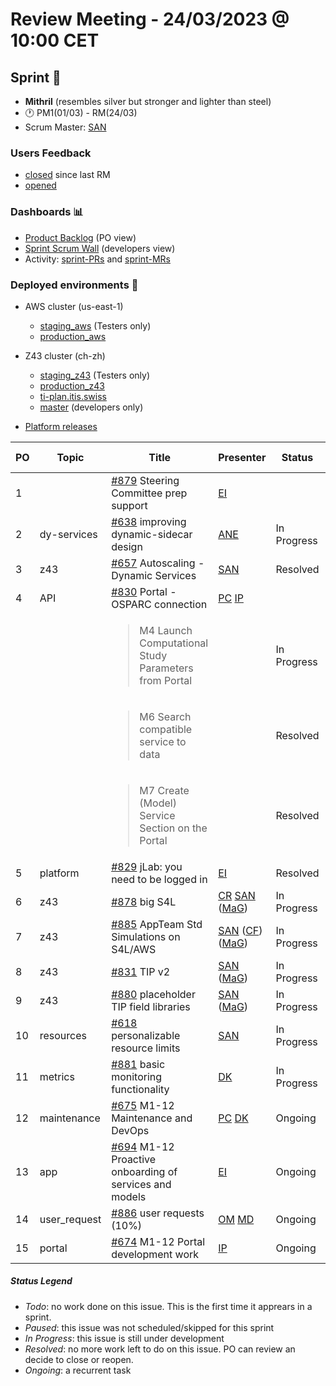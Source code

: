 # Review Meeting - 24/03/2023 @ 10:00 CET

## Sprint 🏃
- **Mithril** (resembles silver but stronger and lighter than steel)
- 🕐 PM1(01/03) - RM(24/03)
- Scrum Master: [SAN]

### Users Feedback

- [closed](https://github.com/issues?q=is%3Aissue+user%3AITISFoundation+archived%3Afalse+is%3Aclosed+label%3AFeedback+closed%3A%3E2023-03-01) since last RM
- [opened](https://github.com/ITISFoundation/osparc-issues/issues?q=is%3Aissue+is%3Aopen+sort%3Areactions)

### Dashboards 📊

- [Product Backlog](https://github.com/orgs/ITISFoundation/projects/3) (PO view)
- [Sprint Scrum Wall](https://github.com/orgs/ITISFoundation/projects/9) (developers view)
- Activity: [sprint-PRs](https://github.com/issues?q=is%3Apr+user%3AITISFoundation+archived%3Afalse+milestone%3AMithril) and [sprint-MRs](https://git.speag.com/groups/oSparc/-/merge_requests)

### Deployed environments 🚀

- AWS cluster (us-east-1)
  - [staging_aws](https://staging.osparc.io) (Testers only)
  - [production_aws](https://osparc.io)
- Z43 cluster (ch-zh)
  - [staging_z43](http://osparc-staging.speag.com) (Testers only)
  - [production_z43](http://osparc.speag.com)
  - [ti-plan.itis.swiss](http://ti-plan.itis.swiss)
  - [master](https://osparc-master.speag.com) (developers only)

- [Platform releases](https://github.com/ITISFoundation/osparc-simcore/releases)

| PO  | Topic        | Title                                                                             | Presenter | Status   | Start-Time | Duration |
| --- | ------------ | --------------------------------------------------------------------------------- | --------- | -------- | ---------- | -------- |
| 1   |              | [#879] Steering Committee prep support                                            | [EI]      |          |            | 0'       |
| 2   | dy-services  | [#638] improving dynamic-sidecar design                                           | [ANE]     | In Progress |            | 5'       |
| 3   | z43          | [#657] Autoscaling - Dynamic Services                                             | [SAN]     | Resolved |            | 3'       |
| 4   | API          | [#830] Portal - OSPARC connection                                                 | [PC] [IP] |  |          | 7'         |
|     |              | <blockquote>M4 Launch Computational Study Parameters from Portal</blockquote>     |           | In Progress |         |           |
|     |              | <blockquote>M6 Search compatible service to data</blockquote>                     |           | Resolved |            |          |
|     |              | <blockquote>M7 Create (Model) Service Section on the Portal</blockquote>          |           | Resolved |            |          |
| 5   | platform     | [#829] jLab: you need to be logged in                                             | [EI]      | Resolved |            | 3'       |
| 6   | z43          | [#878] big S4L                                                                    | [CR] [SAN] ([MaG]) | In Progress         |            | 8'          |
| 7   | z43          | [#885] AppTeam Std Simulations on S4L/AWS                                         | [SAN] ([CF]) ([MaG]) | In Progress  |        |   5'       |
| 8   | z43          | [#831] TIP v2                                                                     | [SAN] ([MaG])     | In Progress         |            |    2'      |
| 9   | z43          | [#880] placeholder TIP field libraries                                            | [SAN] ([MaG])    | In Progress         |            |    2'      |
| 10  | resources    | [#618] personalizable resource limits                                             | [SAN]     | In Progress |         | 3'       |
| 11  | metrics      | [#881] basic monitoring functionality                                             | [DK]      | In Progress |         | 4'       |
| 12  | maintenance  | [#675] M1-12 Maintenance and DevOps                                               | [PC] [DK] | Ongoing |         | 6'       |
| 13  | app          | [#694] M1-12 Proactive onboarding of services and models                          | [EI]      | Ongoing |            | 2'       |
| 14  | user_request | [#886] user requests (10%)                                                        | [OM] [MD]     | Ongoing  |            | 17'      |
| 15  | portal       | [#674] M1-12 Portal development work                                              | [IP]      | Ongoing     |            |    1'      |



##### Status Legend

- _Todo_: no work done on this issue. This is the first time it apprears in a sprint.
- _Paused_: this issue was not scheduled/skipped for this sprint
- _In Progress_: this issue is still under development
- _Resolved_: no more work left to do on this issue. PO can review an decide to close or reopen.
- _Ongoing_: a recurrent task

[online]: http://status.osparc.io/
[operational]: https://git.speag.com/oSparc/e2e-testing/-/pipelines
[performant]: https://git.speag.com/oSparc/e2e-portal-testing/-/pipelines


[#355]: https://github.com/ITISFoundation/osparc-issues/issues/355
[#618]: https://github.com/ITISFoundation/osparc-issues/issues/618
[#638]: https://github.com/ITISFoundation/osparc-issues/issues/638
[#654]: https://github.com/ITISFoundation/osparc-issues/issues/654
[#657]: https://github.com/ITISFoundation/osparc-issues/issues/657
[#668]: https://github.com/ITISFoundation/osparc-issues/issues/668
[#674]: https://github.com/ITISFoundation/osparc-issues/issues/674
[#675]: https://github.com/ITISFoundation/osparc-issues/issues/675
[#676]: https://github.com/ITISFoundation/osparc-issues/issues/676
[#681]: https://github.com/ITISFoundation/osparc-issues/issues/681
[#693]: https://github.com/ITISFoundation/osparc-issues/issues/693
[#694]: https://github.com/ITISFoundation/osparc-issues/issues/694
[#711]: https://github.com/ITISFoundation/osparc-issues/issues/711
[#740]: https://github.com/ITISFoundation/osparc-issues/issues/740
[#741]: https://github.com/ITISFoundation/osparc-issues/issues/741
[#765]: https://github.com/ITISFoundation/osparc-issues/issues/765
[#766]: https://github.com/ITISFoundation/osparc-issues/issues/766
[#767]: https://github.com/ITISFoundation/osparc-issues/issues/767
[#793]: https://github.com/ITISFoundation/osparc-issues/issues/793
[#829]: https://github.com/ITISFoundation/osparc-issues/issues/829
[#830]: https://github.com/ITISFoundation/osparc-issues/issues/830
[#831]: https://github.com/ITISFoundation/osparc-issues/issues/831
[#878]: https://github.com/ITISFoundation/osparc-issues/issues/878
[#879]: https://github.com/ITISFoundation/osparc-issues/issues/879
[#880]: https://github.com/ITISFoundation/osparc-issues/issues/880
[#881]: https://github.com/ITISFoundation/osparc-issues/issues/881
[#885]: https://github.com/ITISFoundation/osparc-issues/issues/885
[#886]: https://github.com/ITISFoundation/osparc-issues/issues/886


[MD]:https://github.com/matusdrobuliak66
[ALL]:https://github.com/Surfict
[ANE]:https://github.com/GitHK
[BL]:https://github.com/dyollb
[CR]:https://github.com/colinRawlings
[DK]:https://github.com/mrnicegyu11
[EI]:https://github.com/elisabettai
[IP]:https://github.com/ignapas
[MaG]:https://github.com/mguidon
[OM]:https://github.com/odeimaiz
[PC]:https://github.com/pcrespov
[SAN]:https://github.com/sanderegg
[EO]:https://github.com/eofli
[MB]:https://github.com/BouldiMelina
[CF]:https://github.com/cosfor1
[HBS]:https://github.com/habz-bs

